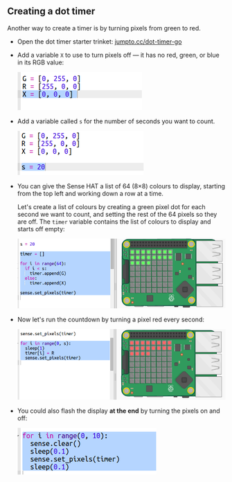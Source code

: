 ## Creating a dot timer

Another way to create a timer is by turning pixels from green to red.

+ Open the dot timer starter trinket: <a href="http://jumpto.cc/dot-timer-go" target="_blank">jumpto.cc/dot-timer-go</a>

+ Add a variable `X` to use to turn pixels off — it has no red, green, or blue in its RGB value:
    
    ![screenshot](images/timer-off.png)

+ Add a variable called `s` for the number of seconds you want to count.
    
    ![Screenshot](images/timer-seconds.png)

+ You can give the Sense HAT a list of 64 (8×8) colours to display, starting from the top left and working down a row at a time.
    
    Let's create a list of colours by creating a green pixel dot for each second we want to count, and setting the rest of the 64 pixels so they are off. The `timer` variable contains the list of colours to display and starts off empty:
    
    ![Screenshot](images/timer-setup.png)

+ Now let's run the countdown by turning a pixel red every second:
    
    ![screenshot](images/timer-turn-red.png)

+ You could also flash the display **at the end** by turning the pixels on and off:
    
    ![Screenshot](images/timer-flash.png)